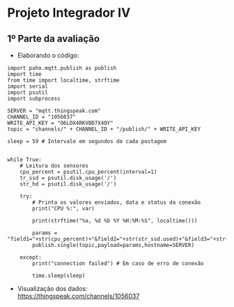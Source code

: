 # Projeto Integrador IV 

## 1º Parte da avaliação
* Elaborando o código:
~~~phython
import paho.mqtt.publish as publish
import time
from time import localtime, strftime
import serial
import psutil 
import subprocess 

SERVER = "mqtt.thingspeak.com"
CHANNEL_ID = "1056037"
WRITE_API_KEY = "O6LDX4RKVBD7X4OY"
topic = "channels/" + CHANNEL_ID + "/publish/" + WRITE_API_KEY

sleep = 59 # Intervalo em segundos de cada postagem


while True:
    # Leitura dos sensores
	cpu_percent = psutil.cpu_percent(interval=1)
    tr_ssd = psutil.disk_usage('/')
	str_hd = psutil.disk_usage('/')
	
	try:
		# Printa os valores enviados, data e status da conexão
		print("CPU %:", var)

		print(strftime("%a, %d %b %Y %H:%M:%S", localtime()))

		params = "field1="+str(cpu_percent)+"&field2="+str(str_ssd.used)+"&field3="+str(str_hd.used)
		publish.single(topic,payload=params,hostname=SERVER)

	except:
		print("connection failed") # Em caso de erro de conexão

		time.sleep(sleep)
~~~
      
   * Visualização dos dados:   
      <https://thingspeak.com/channels/1056037>
      
      

